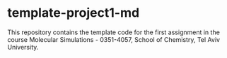 # template-project1-md
This repository contains the template code for the first assignment in the course
Molecular Simulations - 0351-4057, School of Chemistry, Tel Aviv University.
